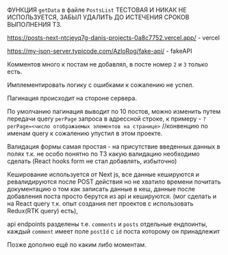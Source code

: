 ФУНКЦИЯ `getData` в файле `PostsList` ТЕСТОВАЯ И НИКАК НЕ ИСПОЛЬЗУЕТСЯ, ЗАБЫЛ УДАЛИТЬ ДО ИСТЕЧЕНИЯ СРОКОВ ВЫПОЛНЕНИЯ ТЗ.

https://posts-next-ntcjeyq7g-danis-projects-0a8c7752.vercel.app/  - vercel

https://my-json-server.typicode.com/AzloRog/fake-api/ - fakeAPI

Комментов много к постам не добавлял, в посте номер `2` и `3` только есть.

Имплементировать логику с ошибками к сожалению не успел.

Пагинация происходит на стороне сервера.

По умолчанию пагинация выводит по 10 постов, можно изменить путем передачи query `perPage` запроса в адрессной строке, к примеру - `?perPage=<число отображаемых элементов на странице>` //конвенцию по именам query к сожалению упустил в этом проекте.

Валидация формы самая простая - на присутствие введенных данных в полях т.к. не особо понятно по ТЗ какую валидацию необходимо сделать (React hooks form не стал добавлять, избыточно)

Кеширование используется от Next js, все данные кешируются и ревалидируются после POST действия но не хватило времени почитать документацию о том как записать данные в кеш, данные после добавления поста просто берутся из api и кешируются. (мог сделать и на React query 
т.к. опыт создания пет проектов с использовать Redux(RTK query) есть),

api endpoints разделены т.е. `comments` и `posts` отдельные ендпоинты, каждый `comment` имеет поле `postId` с `id` поста которому он принадлежит

Позже дополню ещё по каким либо моментам.
